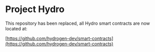 # Project Hydro
This repository has been replaced, all Hydro smart contracts are now located at:

[https://github.com/hydrogen-dev/smart-contracts](https://github.com/hydrogen-dev/smart-contracts)
